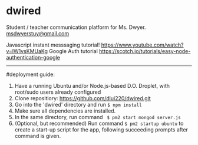 # dwired
Student / teacher communication platform for Ms. Dwyer.
msdwyerstuy@gmail.com

Javascript instant messsaging tutorial!
https://www.youtube.com/watch?v=lW1vsKMUaKg
Google Auth tutorial
https://scotch.io/tutorials/easy-node-authentication-google

-------

#deployment guide:
1. Have a running Ubuntu and/or Node.js-based D.O. Droplet, with root/sudo users already configured
2. Clone repositiory: https://github.com/dlui220/dwired.git
3. Go into the 'dwired' directory and run ```$ npm install```
4. Make sure all dependencies are installed.
5. In the same directory, run command ``` $ pm2 start mongod server.js```
6. (Optional, but recommended) Run command ```$ pm2 startup ubuntu``` to create a start-up script for the app, following succeeding prompts after command is given.


